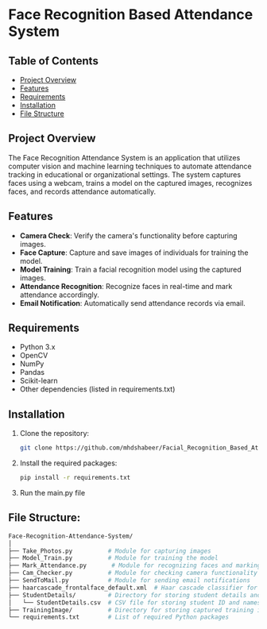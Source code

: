 # Face Recognition Based Attendance System

## Table of Contents
- [Project Overview](#project-overview)
- [Features](#features)
- [Requirements](#requirements)
- [Installation](#installation)
- [File Structure](#file-structure)

## Project Overview

The Face Recognition Attendance System is an application that utilizes computer vision and machine learning techniques to automate attendance tracking in educational or organizational settings. The system captures faces using a webcam, trains a model on the captured images, recognizes faces, and records attendance automatically.

## Features

- **Camera Check**: Verify the camera's functionality before capturing images.
- **Face Capture**: Capture and save images of individuals for training the model.
- **Model Training**: Train a facial recognition model using the captured images.
- **Attendance Recognition**: Recognize faces in real-time and mark attendance accordingly.
- **Email Notification**: Automatically send attendance records via email.

## Requirements

- Python 3.x
- OpenCV
- NumPy
- Pandas
- Scikit-learn
- Other dependencies (listed in requirements.txt)

## Installation

1. Clone the repository:
   ```bash
   git clone https://github.com/mhdshabeer/Facial_Recognition_Based_Attendance_System.git

2. Install the required packages:
   ```bash
   pip install -r requirements.txt

3. Run the main.py file

## File Structure:
```bash
Face-Recognition-Attendance-System/
│
├── Take_Photos.py          # Module for capturing images
├── Model_Train.py          # Module for training the model
├── Mark_Attendance.py       # Module for recognizing faces and marking attendance
├── Cam_Checker.py          # Module for checking camera functionality
├── SendToMail.py           # Module for sending email notifications
├── haarcascade_frontalface_default.xml  # Haar cascade classifier for face detection
├── StudentDetails/         # Directory for storing student details and images
│   └── StudentDetails.csv  # CSV file for storing student ID and names
├── TrainingImage/          # Directory for storing captured training images
└── requirements.txt        # List of required Python packages


